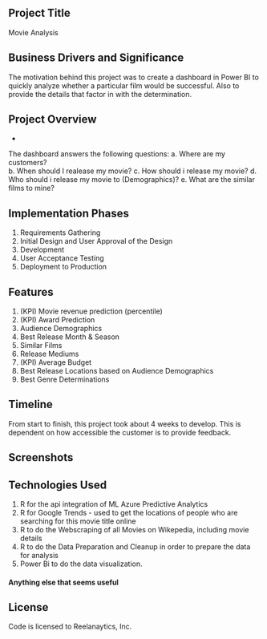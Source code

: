 
## Project Title 
Movie Analysis

## Business Drivers and Significance
The motivation behind this project was to create a dashboard in Power BI to quickly analyze whether a particular film would be successful. Also to provide the details that factor in with the determination.

## Project Overview
- 
The dashboard answers the following questions: 
a. Where are my customers?  
b. When should I realease my movie? 
c. How should i release my movie? 
d. Who should i release my movie to (Demographics)? 
e. What are the similar films to mine?    

## Implementation Phases
1. Requirements Gathering
2. Initial Design and User Approval of the Design
3. Development
4. User Acceptance Testing
5. Deployment to Production

## Features
1. (KPI) Movie revenue prediction (percentile)
2. (KPI) Award Prediction 
3. Audience Demographics
4. Best Release Month & Season
5. Similar Films
6. Release Mediums
7. (KPI) Average Budget
8. Best Release Locations based on Audience Demographics
9. Best Genre Determinations

## Timeline
From start to finish, this project took about 4 weeks to develop. This is dependent on how accessible the customer is to provide feedback.

## Screenshots


## Technologies Used
1. R for the api integration of ML Azure Predictive Analytics
2. R for Google Trends - used to get the locations of people who are searching for this movie title online
3. R to do the Webscraping of all Movies on Wikepedia, including movie details
4. R to do the Data Preparation and Cleanup in order to prepare the data for analysis
5. Power Bi to do the data visualization.

#### Anything else that seems useful

## License
Code is licensed to Reelanaytics, Inc.


